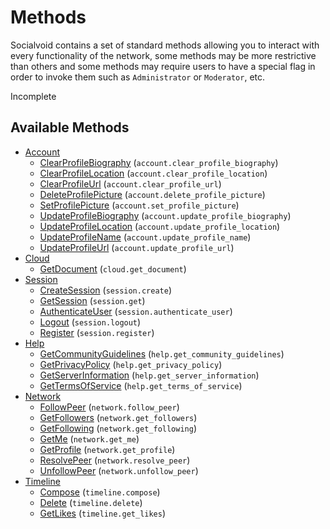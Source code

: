# Methods

Socialvoid contains a set of standard methods allowing you to interact
with every functionality of the network, some methods may be more 
restrictive than others and some methods may require users to have
a special flag in order to invoke them such as `Administrator` or 
`Moderator`, etc. 

Incomplete

## Available Methods

 - [Account](account/README.md)
      * [ClearProfileBiography](account/ClearProfileBiography.md) (`account.clear_profile_biography`)
      * [ClearProfileLocation](account/ClearProfileLocation.md) (`account.clear_profile_location`)
      * [ClearProfileUrl](account/ClearProfileUrl.md) (`account.clear_profile_url`)
      * [DeleteProfilePicture](account/DeleteProfilePicture.md) (`account.delete_profile_picture`)
      * [SetProfilePicture](account/SetProfilePicture.md) (`account.set_profile_picture`)
      * [UpdateProfileBiography](account/UpdateProfileBiography.md) (`account.update_profile_biography`)
      * [UpdateProfileLocation](account/UpdateProfileLocation.md) (`account.update_profile_location`)
      * [UpdateProfileName](account/UpdateProfileName.md) (`account.update_profile_name`)
      * [UpdateProfileUrl](account/UpdateProfileUrl.md) (`account.update_profile_url`)
 - [Cloud](cloud/README.md)
      * [GetDocument](cloud/GetDocument.md) (`cloud.get_document`)
 - [Session](session/README.md)
      * [CreateSession](session/CreateSession.md) (`session.create`)
      * [GetSession](session/GetSession.md) (`session.get`)
      * [AuthenticateUser](session/AuthenticateUser.md) (`session.authenticate_user`)
      * [Logout](session/Logout.md) (`session.logout`)
      * [Register](session/Register.md) (`session.register`)
 - [Help](help/README.md)
      * [GetCommunityGuidelines](help/GetCommunityGuidelines.md) (`help.get_community_guidelines`)
      * [GetPrivacyPolicy](help/GetPrivacyPolicy.md) (`help.get_privacy_policy`)
      * [GetServerInformation](help/GetServerInformation.md) (`help.get_server_information`)
      * [GetTermsOfService](help/GetTermsOfService.md) (`help.get_terms_of_service`)
 - [Network](network/README.md)
      * [FollowPeer](network/FollowPeer.md) (`network.follow_peer`)
      * [GetFollowers](network/GetFollowers.md) (`network.get_followers`)
      * [GetFollowing](network/GetFollowing.md) (`network.get_following`)
      * [GetMe](network/GetMe.md) (`network.get_me`)
      * [GetProfile](network/GetProfile.md) (`network.get_profile`)
      * [ResolvePeer](network/ResolvePeer.md) (`network.resolve_peer`)
      * [UnfollowPeer](network/UnfollowPeer.md) (`network.unfollow_peer`)
  - [Timeline](timeline/README.md)
      * [Compose](timeline/Compose.md) (`timeline.compose`)
      * [Delete](timeline/Delete.md) (`timeline.delete`)
      * [GetLikes](timeline/GetLikes.md) (`timeline.get_likes`)